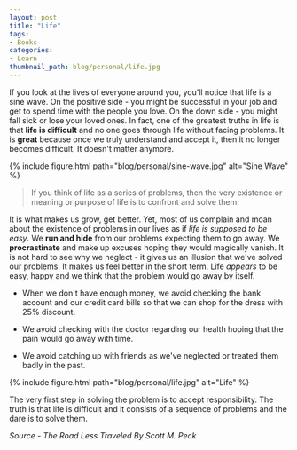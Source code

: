 ```yaml
---
layout: post
title: "Life"
tags:
- Books
categories:
- Learn
thumbnail_path: blog/personal/life.jpg
---
```


If you look at the lives of everyone around you, you'll notice that life is a sine wave. On the positive side - you might be successful in your job and get to spend time with the people you love. On the down side - you might fall sick or lose your loved ones. In fact, one of the greatest truths in life is that **life is difficult** and no one goes through life without facing problems. It is **great** because once we truly understand and accept it, then it no longer becomes difficult. It doesn't matter anymore.

{% include figure.html path="blog/personal/sine-wave.jpg" alt="Sine Wave" %}

> If you think of life as a series of problems, then the very existence or meaning or purpose of life is to confront and solve them.

It is what makes us grow, get better. Yet, most of us complain and moan about the existence of problems in our lives as if *life is supposed to be easy*. We **run and hide** from our problems expecting them to go away. We **procrastinate** and make up excuses hoping they would magically vanish. It is not hard to see why we neglect - it gives us an illusion that we've solved our problems. It makes us feel better in the short term. Life *appears* to be easy, happy and we think that the problem would go away by itself.

* When we don't have enough money, we avoid checking the bank account and our credit card bills so that we can shop for the dress with 25% discount.

* We avoid checking with the doctor regarding our health hoping that the pain would go away with time.

* We avoid catching up with friends as we've neglected or treated them badly in the past.

{% include figure.html path="blog/personal/life.jpg" alt="Life" %}

The very first step in solving the problem is to accept responsibility. The truth is that life is difficult and it consists of a sequence of problems and the dare is to solve them.

*Source - The Road Less Traveled By Scott M. Peck*